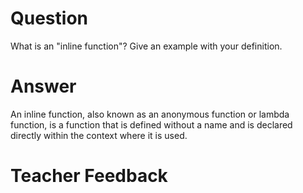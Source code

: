 # Question
What is an "inline function"? Give an example with your definition.

# Answer
An inline function, also known as an anonymous function or lambda function, is a function that is defined without a name and is declared directly within the context where it is used.

# Teacher Feedback